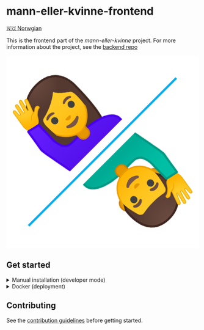 # mann-eller-kvinne-frontend

[🇳🇴 Norwgian](README.md)

This is the frontend part of the _mann-eller-kvinne_ project. For more information about the project, see the [backend repo](https://github.com/LBlend/mann-eller-kvinne)

![Logo](https://raw.githubusercontent.com/LBlend/mann-eller-kvinne/main/.static/mann-eller-kvinne.png)

## Get started

<details>

<summary>Manual installation (developer mode)</summary>

0. Clone the repo and install dependencies

   - node.js
   - yarn

1. Install the project dependencies

```
yarn install
```

2. Create a copy of the [.env.example](.env.example) file and name it `.env`. Then, replace the URL within it with one pointing at your own instance of the backend.

3. Run the web app

```
yarn dev
```

</details>

<details>

<summary>Docker (deployment)</summary>

### Option 1 - Use a prebuilt image

1. Run the webapp

```
docker run -d -p 3000:3000 --name mann-eller-kvinne-frontend ghcr.io/lblend/mann-eller-kvinne-forntend:latest
```

You are free to change the variables as you desire.

_Note that by choosing this option you can't set the address for the backend yourself. You are forced to host your backend on `http://localhost:5000`. This is due to the javascript bundler "vite" not allowing you to set environment variables at run time, only at build time. Is this stupid? Yes, however it is out of our control and we'll just have to deal with it._

### Option 2 - Build your own docker image

1. Clone the repo

2. Make sure to go into the [Dockerfile](Dockerfile) and point the `VITE_API_URL` to your backend instance.

3. Build the Docker image

```
docker build -t mann-eller-kvinne-frontend .
```

4. Create a container and run it

```
docker run -d -p 3000:3000 --name mann-eller-kvinne-frontend mann-eller-kvinne-frontend
```

Note that if you've changed the running port in the dockerfile, you need to change the portnumber in the command as well.

</details>

## Contributing

See the [contribution guidelines](CONTRIBUTING.md) before getting started.
